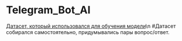 # Telegram_Bot_AI
[Датасет, который использовался для обучения модели](dialogues.txt)\n
#Датасет собирался самостоятельно, придумывались пары вопрос/ответ.
